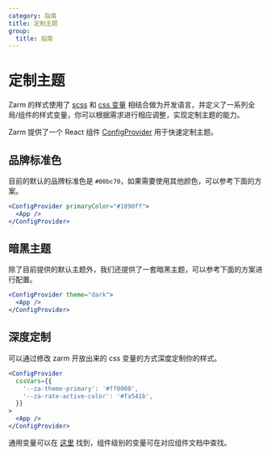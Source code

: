 ```yaml
---
category: 指南
title: 定制主题
group:
  title: 指南
---
```


# 定制主题

Zarm 的样式使用了 <a href="https://sass-lang.com" target="_blank">scss</a> 和 <a href="https://www.w3.org/Style/CSS/" target="_blank">css 变量</a> 相结合做为开发语言，并定义了一系列全局/组件的样式变量，你可以根据需求进行相应调整，实现定制主题的能力。

Zarm 提供了一个 React 组件 [ConfigProvider](#/components/config-provider) 用于快速定制主题。

## 品牌标准色

目前的默认的品牌标准色是 `#00bc70`，如果需要使用其他颜色，可以参考下面的方案。

```jsx
<ConfigProvider primaryColor="#1890ff">
  <App />
</ConfigProvider>
```

## 暗黑主题

除了目前提供的默认主题外，我们还提供了一套暗黑主题，可以参考下面的方案进行配置。

```jsx
<ConfigProvider theme="dark">
  <App />
</ConfigProvider>
```

## 深度定制

可以通过修改 zarm 开放出来的 css 变量的方式深度定制你的样式。

```jsx
<ConfigProvider
  cssVars={{
    '--za-theme-primary': '#ff0000',
    '--za-rate-active-color': '#fa541b',
  }}
>
  <App />
</ConfigProvider>
```

通用变量可以在 <a href="https://github.com/ZhongAnTech/zarm/blob/master/packages/zarm/src/style/themes/default.scss" target="_blank">这里</a> 找到，组件级别的变量可在对应组件文档中查找。
